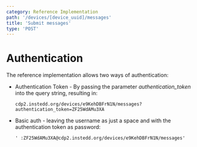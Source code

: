 ```yaml
---
category: Reference Implementation
path: '/devices/[device_uuid]/messages'
title: 'Submit messages'
type: 'POST'
---
```


# Authentication

The reference implementation allows two ways of authentication:

- Authentication Token - By passing the parameter _authentication\_token_ into the query string, resulting in:

  `cdp2.instedd.org/devices/e9KehDBFrN1N/messages?authentication_token=ZF25WdAMu3XA`

- Basic auth - leaving the username as just a space and with the authentication token as password:

  `' :ZF25WdAMu3XA@cdp2.instedd.org/devices/e9KehDBFrN1N/messages'`
